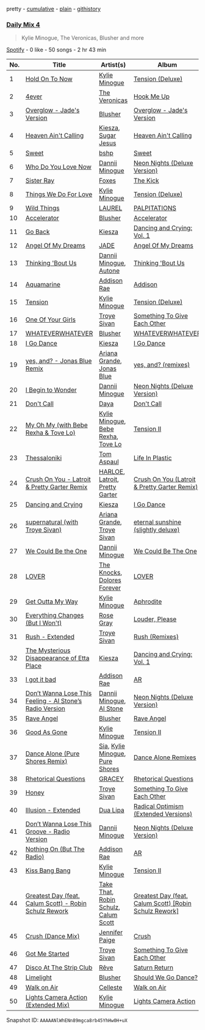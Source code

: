 pretty - [cumulative](/playlists/cumulative/37i9dQZF1E3ait2RxIZVMp.md) - [plain](/playlists/plain/37i9dQZF1E3ait2RxIZVMp) - [githistory](https://github.githistory.xyz/mdn522/spotify-playlist-archive/blob/main/playlists/plain/37i9dQZF1E3ait2RxIZVMp)

### [Daily Mix 4](https://open.spotify.com/playlist/37i9dQZF1E3ait2RxIZVMp)

> Kylie Minogue, The Veronicas, Blusher and more

[Spotify](https://open.spotify.com/user/spotify) - 0 like - 50 songs - 2 hr 43 min

| No. | Title | Artist(s) | Album | Length |
|---|---|---|---|---|
| 1 | [Hold On To Now](https://open.spotify.com/track/2DNHzFyCUHNLl5IH1NSM8h) | [Kylie Minogue](https://open.spotify.com/artist/4RVnAU35WRWra6OZ3CbbMA) | [Tension \(Deluxe\)](https://open.spotify.com/album/4VNaEhdswqNiEMAcfSav9g) | 3:57 |
| 2 | [4ever](https://open.spotify.com/track/1Ci7oic2gpYknc5TujzCUd) | [The Veronicas](https://open.spotify.com/artist/1dIdBZaaHRW2bDTkHNfWln) | [Hook Me Up](https://open.spotify.com/album/7ByjOOmDkEgm1HC9LwOPNg) | 3:29 |
| 3 | [Overglow \- Jade's Version](https://open.spotify.com/track/7GaiFXhUML7c5n6dSpCQme) | [Blusher](https://open.spotify.com/artist/7AZm56bjPk0tYl6LTyJu9N) | [Overglow \- Jade's Version](https://open.spotify.com/album/1SaS2ssPPvz59jfrn7vx2e) | 3:12 |
| 4 | [Heaven Ain't Calling](https://open.spotify.com/track/7dQ8raH1V6AArFqJ419fZ7) | [Kiesza](https://open.spotify.com/artist/4zxvC7CRGvggq9EWXOpwAo), [Sugar Jesus](https://open.spotify.com/artist/1cdXZUfRhXZ8DnwMV4CcS5) | [Heaven Ain't Calling](https://open.spotify.com/album/2ljTtssMM05i6E3zg6jgw3) | 2:57 |
| 5 | [Sweet](https://open.spotify.com/track/3Drahwwo6t93GENXoeXZNl) | [bshp](https://open.spotify.com/artist/2RV0VshxVfkduUIHn0PLzJ) | [Sweet](https://open.spotify.com/album/4oML7p2MFYhFE9lrtZhx2G) | 2:42 |
| 6 | [Who Do You Love Now](https://open.spotify.com/track/1BdpK3p0d20yFkgbPgBkVe) | [Dannii Minogue](https://open.spotify.com/artist/6XCS9JCn56Q252cMOTbeq6) | [Neon Nights \(Deluxe Version\)](https://open.spotify.com/album/5wPGmNlCTfX44dFqvefJUE) | 3:26 |
| 7 | [Sister Ray](https://open.spotify.com/track/4pfjtMqXAsVrjCzEtthqo0) | [Foxes](https://open.spotify.com/artist/7qRll6DYV06u2VuRPAVqug) | [The Kick](https://open.spotify.com/album/2IXCvUDkW26YzxCizZ9b6n) | 3:39 |
| 8 | [Things We Do For Love](https://open.spotify.com/track/6PHWpsr3URoJmitQ0xhsUL) | [Kylie Minogue](https://open.spotify.com/artist/4RVnAU35WRWra6OZ3CbbMA) | [Tension \(Deluxe\)](https://open.spotify.com/album/4VNaEhdswqNiEMAcfSav9g) | 3:09 |
| 9 | [Wild Things](https://open.spotify.com/track/2s6tWe16IXXttFuLlr5P5v) | [LAUREL](https://open.spotify.com/artist/6y6iXD929Jqq0xc6lgwhl1) | [PALPITATIONS](https://open.spotify.com/album/7fxhGVYVaAnGw6ZQ50DkJC) | 3:36 |
| 10 | [Accelerator](https://open.spotify.com/track/4O8KIGH2v0z5yR20nzFrWv) | [Blusher](https://open.spotify.com/artist/7AZm56bjPk0tYl6LTyJu9N) | [Accelerator](https://open.spotify.com/album/59s90G0tc3u2Vg9FBWuObS) | 2:51 |
| 11 | [Go Back](https://open.spotify.com/track/14UhWEjkl9AsiEzi5m5eVr) | [Kiesza](https://open.spotify.com/artist/4zxvC7CRGvggq9EWXOpwAo) | [Dancing and Crying: Vol\. 1](https://open.spotify.com/album/6uWuAum9VpqxPx84PgvCsY) | 3:23 |
| 12 | [Angel Of My Dreams](https://open.spotify.com/track/46cW6zufU9Woo11TLs2i6X) | [JADE](https://open.spotify.com/artist/24b0qNYNgeOfpP5rbljIB3) | [Angel Of My Dreams](https://open.spotify.com/album/6Wf3fqCoGcOYah2lTcwyAA) | 3:17 |
| 13 | [Thinking 'Bout Us](https://open.spotify.com/track/5Ud5RWUsSqRqX2jq0phPji) | [Dannii Minogue](https://open.spotify.com/artist/6XCS9JCn56Q252cMOTbeq6), [Autone](https://open.spotify.com/artist/0WGyRlpVIGUFhFxdJI3pue) | [Thinking 'Bout Us](https://open.spotify.com/album/2ZmsDNGEAlthhi9HErACpr) | 3:01 |
| 14 | [Aquamarine](https://open.spotify.com/track/3kDO0ttXrVCWbKCS3sQeC1) | [Addison Rae](https://open.spotify.com/artist/4gvjmrtzydbMpyJaXUtwvP) | [Addison](https://open.spotify.com/album/2ffVa2UhHUDwMHnr685zJ4) | 2:42 |
| 15 | [Tension](https://open.spotify.com/track/6435Ra0NWQzPyZAcd1ojWI) | [Kylie Minogue](https://open.spotify.com/artist/4RVnAU35WRWra6OZ3CbbMA) | [Tension \(Deluxe\)](https://open.spotify.com/album/4VNaEhdswqNiEMAcfSav9g) | 3:36 |
| 16 | [One Of Your Girls](https://open.spotify.com/track/5Eh1nj7IjV9lwpcKAkidyY) | [Troye Sivan](https://open.spotify.com/artist/3WGpXCj9YhhfX11TToZcXP) | [Something To Give Each Other](https://open.spotify.com/album/5UcGyEltve5psjxSRsHx8E) | 3:01 |
| 17 | [WHATEVERWHATEVER](https://open.spotify.com/track/5HiyqL9aXOxGn0ORd6ua13) | [Blusher](https://open.spotify.com/artist/7AZm56bjPk0tYl6LTyJu9N) | [WHATEVERWHATEVER](https://open.spotify.com/album/5nCl0anzakUn8ycOHqYFne) | 2:28 |
| 18 | [I Go Dance](https://open.spotify.com/track/5YdMBvsr5rLpgi5euODejU) | [Kiesza](https://open.spotify.com/artist/4zxvC7CRGvggq9EWXOpwAo) | [I Go Dance](https://open.spotify.com/album/455CmcER7FNeMwmpN4ND4n) | 2:56 |
| 19 | [yes, and? \- Jonas Blue Remix](https://open.spotify.com/track/62iX6bbxe9T81LrNwqre3p) | [Ariana Grande](https://open.spotify.com/artist/66CXWjxzNUsdJxJ2JdwvnR), [Jonas Blue](https://open.spotify.com/artist/1HBjj22wzbscIZ9sEb5dyf) | [yes, and? \(remixes\)](https://open.spotify.com/album/0kHBlnc69hLOSyXAZn2yeX) | 3:32 |
| 20 | [I Begin to Wonder](https://open.spotify.com/track/5OKjyuulniceXswXHLYZqV) | [Dannii Minogue](https://open.spotify.com/artist/6XCS9JCn56Q252cMOTbeq6) | [Neon Nights \(Deluxe Version\)](https://open.spotify.com/album/5wPGmNlCTfX44dFqvefJUE) | 3:39 |
| 21 | [Don't Call](https://open.spotify.com/track/1MqZc58tU1uLQ5CFLkHXb2) | [Daya](https://open.spotify.com/artist/6Dd3NScHWwnW6obMFbl1BH) | [Don't Call](https://open.spotify.com/album/1nY3JwvqVliwQgjmNVRPUP) | 3:49 |
| 22 | [My Oh My \(with Bebe Rexha & Tove Lo\)](https://open.spotify.com/track/6TiYCHMsE3b7YBlWNtvDIj) | [Kylie Minogue](https://open.spotify.com/artist/4RVnAU35WRWra6OZ3CbbMA), [Bebe Rexha](https://open.spotify.com/artist/64M6ah0SkkRsnPGtGiRAbb), [Tove Lo](https://open.spotify.com/artist/4NHQUGzhtTLFvgF5SZesLK) | [Tension II](https://open.spotify.com/album/0edaiVumHgKoTUCTfQXMuw) | 3:01 |
| 23 | [Thessaloniki](https://open.spotify.com/track/05K4yckTpu0UjcnKUB8ebV) | [Tom Aspaul](https://open.spotify.com/artist/413Q41cUdyDSRGezXozb54) | [Life In Plastic](https://open.spotify.com/album/6u5RnuC327BY3arCzImhm0) | 3:08 |
| 24 | [Crush On You \- Latroit & Pretty Garter Remix](https://open.spotify.com/track/2vcggM7o8TmMWjx2OwIfKe) | [HARLOE](https://open.spotify.com/artist/6iyadmF41vqU7NnBaVabfL), [Latroit](https://open.spotify.com/artist/4keJDDQx0ac2jhmknbSLFK), [Pretty Garter](https://open.spotify.com/artist/0ikHknT4cbqziewzUdqn3y) | [Crush On You \(Latroit & Pretty Garter Remix\)](https://open.spotify.com/album/3HBwj7yLgHpZmhOT0grFvp) | 3:47 |
| 25 | [Dancing and Crying](https://open.spotify.com/track/4ZJeB2XjnrChBiOYlhRFlk) | [Kiesza](https://open.spotify.com/artist/4zxvC7CRGvggq9EWXOpwAo) | [I Go Dance](https://open.spotify.com/album/455CmcER7FNeMwmpN4ND4n) | 3:17 |
| 26 | [supernatural \(with Troye Sivan\)](https://open.spotify.com/track/3iJOkxYP59kFJ5OLgHo4Tp) | [Ariana Grande](https://open.spotify.com/artist/66CXWjxzNUsdJxJ2JdwvnR), [Troye Sivan](https://open.spotify.com/artist/3WGpXCj9YhhfX11TToZcXP) | [eternal sunshine \(slightly deluxe\)](https://open.spotify.com/album/5Csjy4XeA7KnizkhIvI7y2) | 2:43 |
| 27 | [We Could Be the One](https://open.spotify.com/track/45Kr3PruCNV384DWuhd2bU) | [Dannii Minogue](https://open.spotify.com/artist/6XCS9JCn56Q252cMOTbeq6) | [We Could Be The One](https://open.spotify.com/album/48IIrMkjEllIHdiAO3YASh) | 3:24 |
| 28 | [LOVER](https://open.spotify.com/track/61UK8pJVvE6peUni27ZOcA) | [The Knocks](https://open.spotify.com/artist/2x7EATekOPhFGRx3syMGEC), [Dolores Forever](https://open.spotify.com/artist/32ttgKG3BxUVYxlBdmLBMi) | [LOVER](https://open.spotify.com/album/57mcrQqIYUZWljpJ5rtkcs) | 3:09 |
| 29 | [Get Outta My Way](https://open.spotify.com/track/2VZ5Vtjn16RThAvaFz3sJZ) | [Kylie Minogue](https://open.spotify.com/artist/4RVnAU35WRWra6OZ3CbbMA) | [Aphrodite](https://open.spotify.com/album/3V5sFyVl69QrnHkZ8tcWnI) | 3:38 |
| 30 | [Everything Changes \(But I Won't\)](https://open.spotify.com/track/2WGOTUuDEW2NxuJVFWvmcB) | [Rose Gray](https://open.spotify.com/artist/5YYrWH3w4JYijU4JZrOXWA) | [Louder, Please](https://open.spotify.com/album/79SqMfih2FN1NaLtZUcccG) | 3:51 |
| 31 | [Rush \- Extended](https://open.spotify.com/track/5OGXUPMmIKtrAlV4vrL3EE) | [Troye Sivan](https://open.spotify.com/artist/3WGpXCj9YhhfX11TToZcXP) | [Rush \(Remixes\)](https://open.spotify.com/album/2YdP8LNldo2EPpJGlSN2Au) | 3:36 |
| 32 | [The Mysterious Disappearance of Etta Place](https://open.spotify.com/track/6pbmugQiOn8nrXPJEP2L4N) | [Kiesza](https://open.spotify.com/artist/4zxvC7CRGvggq9EWXOpwAo) | [Dancing and Crying: Vol\. 1](https://open.spotify.com/album/6uWuAum9VpqxPx84PgvCsY) | 4:48 |
| 33 | [I got it bad](https://open.spotify.com/track/40gsPLTRUl4VDevJNoNeNE) | [Addison Rae](https://open.spotify.com/artist/4gvjmrtzydbMpyJaXUtwvP) | [AR](https://open.spotify.com/album/4HFL8GJomswlqQwqJGwKDt) | 2:52 |
| 34 | [Don’t Wanna Lose This Feeling \- Al Stone’s Radio Version](https://open.spotify.com/track/07BgvSUTDvpcjQmHaR8ORK) | [Dannii Minogue](https://open.spotify.com/artist/6XCS9JCn56Q252cMOTbeq6), [Al Stone](https://open.spotify.com/artist/28xK9NckcloRugfWyUYZzh) | [Neon Nights \(Deluxe Version\)](https://open.spotify.com/album/5wPGmNlCTfX44dFqvefJUE) | 3:30 |
| 35 | [Rave Angel](https://open.spotify.com/track/6WdNXplJISMHIT9C7IbCL4) | [Blusher](https://open.spotify.com/artist/7AZm56bjPk0tYl6LTyJu9N) | [Rave Angel](https://open.spotify.com/album/5OY2SQqa6n38bRos5Osqq3) | 3:19 |
| 36 | [Good As Gone](https://open.spotify.com/track/43NWJe8jWCv6BhxmPep4gy) | [Kylie Minogue](https://open.spotify.com/artist/4RVnAU35WRWra6OZ3CbbMA) | [Tension II](https://open.spotify.com/album/0edaiVumHgKoTUCTfQXMuw) | 3:09 |
| 37 | [Dance Alone \(Pure Shores Remix\)](https://open.spotify.com/track/6f5URxKeqtCQQdma5Sha44) | [Sia](https://open.spotify.com/artist/5WUlDfRSoLAfcVSX1WnrxN), [Kylie Minogue](https://open.spotify.com/artist/4RVnAU35WRWra6OZ3CbbMA), [Pure Shores](https://open.spotify.com/artist/42CdKQR7lo8cgIyufa0DQr) | [Dance Alone Remixes](https://open.spotify.com/album/0kNrYbOMDXsYfiExWS4C0T) | 2:44 |
| 38 | [Rhetorical Questions](https://open.spotify.com/track/4QR8axjkh9dPhey4BxOdpE) | [GRACEY](https://open.spotify.com/artist/7xBGi7Eign0fX7jGQj5KlJ) | [Rhetorical Questions](https://open.spotify.com/album/3j4QdU7FlRNF7eXJTJKUS7) | 2:55 |
| 39 | [Honey](https://open.spotify.com/track/0GMZYC6lcrpnwjDiEtDO8i) | [Troye Sivan](https://open.spotify.com/artist/3WGpXCj9YhhfX11TToZcXP) | [Something To Give Each Other](https://open.spotify.com/album/5UcGyEltve5psjxSRsHx8E) | 3:26 |
| 40 | [Illusion \- Extended](https://open.spotify.com/track/40ull4neHkkNScYJlpYreD) | [Dua Lipa](https://open.spotify.com/artist/6M2wZ9GZgrQXHCFfjv46we) | [Radical Optimism \(Extended Versions\)](https://open.spotify.com/album/0XY0qeZ7czMgtb340QJRxK) | 4:23 |
| 41 | [Don’t Wanna Lose This Groove \- Radio Version](https://open.spotify.com/track/6v4tRJAnD8XAzPWWaP4gF8) | [Dannii Minogue](https://open.spotify.com/artist/6XCS9JCn56Q252cMOTbeq6) | [Neon Nights \(Deluxe Version\)](https://open.spotify.com/album/5wPGmNlCTfX44dFqvefJUE) | 3:14 |
| 42 | [Nothing On \(But The Radio\)](https://open.spotify.com/track/58q4iIjSd6zueicG8F65GW) | [Addison Rae](https://open.spotify.com/artist/4gvjmrtzydbMpyJaXUtwvP) | [AR](https://open.spotify.com/album/4HFL8GJomswlqQwqJGwKDt) | 2:29 |
| 43 | [Kiss Bang Bang](https://open.spotify.com/track/2Eb8ew1pvGvUWNiTPKdv0k) | [Kylie Minogue](https://open.spotify.com/artist/4RVnAU35WRWra6OZ3CbbMA) | [Tension II](https://open.spotify.com/album/0edaiVumHgKoTUCTfQXMuw) | 2:27 |
| 44 | [Greatest Day \(feat\. Calum Scott\) \- Robin Schulz Rework](https://open.spotify.com/track/1Oae67sHC45sBQMrYhMiWF) | [Take That](https://open.spotify.com/artist/1XgFuvRd7r5g0h844A5ZUQ), [Robin Schulz](https://open.spotify.com/artist/3t5xRXzsuZmMDkQzgOX35S), [Calum Scott](https://open.spotify.com/artist/6ydoSd3N2mwgwBHtF6K7eX) | [Greatest Day \(feat\. Calum Scott\) \[Robin Schulz Rework\]](https://open.spotify.com/album/66L6pO8awweuEwUBn0cLdS) | 2:44 |
| 45 | [Crush \(Dance Mix\)](https://open.spotify.com/track/39D7jfatdB8iX42ZCJmILT) | [Jennifer Paige](https://open.spotify.com/artist/26PDtWYDJ1KD0brukKsJH1) | [Crush](https://open.spotify.com/album/4043DNu4jVlMNetxtdh68B) | 3:18 |
| 46 | [Got Me Started](https://open.spotify.com/track/31MNHKE86sEXzIglbGQ6mu) | [Troye Sivan](https://open.spotify.com/artist/3WGpXCj9YhhfX11TToZcXP) | [Something To Give Each Other](https://open.spotify.com/album/5UcGyEltve5psjxSRsHx8E) | 3:18 |
| 47 | [Disco At The Strip Club](https://open.spotify.com/track/4oYg5UXcChaG5XpTc77RpL) | [Rêve](https://open.spotify.com/artist/06vEAqcicwoSBw85e8biJx) | [Saturn Return](https://open.spotify.com/album/3HhSAMFNWSx71lfinnXPFz) | 3:07 |
| 48 | [Limelight](https://open.spotify.com/track/3UCw3XXCyvCCr7eN9unWkS) | [Blusher](https://open.spotify.com/artist/7AZm56bjPk0tYl6LTyJu9N) | [Should We Go Dance?](https://open.spotify.com/album/0E4h4WNuQeqlXk0JTqvSVN) | 3:00 |
| 49 | [Walk on Air](https://open.spotify.com/track/2xWgHG96hft3MrTZNzcWTf) | [Celleste](https://open.spotify.com/artist/3tM3LCbkwu6JuDgLyPzMiE) | [Walk on Air](https://open.spotify.com/album/2LGPXiguu3pN6RttpTAKeZ) | 2:54 |
| 50 | [Lights Camera Action \(Extended Mix\)](https://open.spotify.com/track/2Umgo12Y6hL6hVdm5xGvDO) | [Kylie Minogue](https://open.spotify.com/artist/4RVnAU35WRWra6OZ3CbbMA) | [Lights Camera Action](https://open.spotify.com/album/0vfm2JsJHRJLlTLpcuX5jf) | 3:55 |

Snapshot ID: `AAAAANlWhENn89mgca8rb45YhHw0H+uX`
